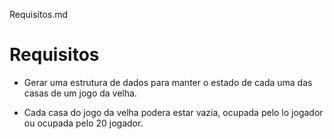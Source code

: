 Requisitos.md
# Requisitos

* Gerar uma estrutura de dados para manter o estado de cada
uma das casas de um jogo da velha.

* Cada casa do jogo da velha podera estar vazia, ocupada
pelo lo jogador ou ocupada pelo 20 jogador.

